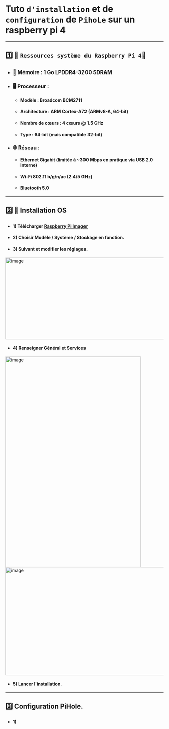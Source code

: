# Tuto  `d'installation` et de `configuration` de `PihoLe` sur un raspberry pi 4
---

## 1️⃣ 📘 `Ressources système du Raspberry Pi 4`📘
* ### 🧠 **Mémoire** : 1 Go LPDDR4-3200 SDRAM
* ### 🖥️ **Processeur** :
   *  #### Modèle : Broadcom BCM2711
   *  #### Architecture : ARM Cortex-A72 (ARMv8-A, 64-bit)
   *  #### Nombre de cœurs : 4 cœurs @ 1.5 GHz
   *  #### Type : 64-bit (mais compatible 32-bit) 
* ###  🌐 **Réseau** :
   *  #### Ethernet Gigabit (limitée à ~300 Mbps en pratique via USB 2.0 interne)
   *  #### Wi-Fi 802.11 b/g/n/ac (2.4/5 GHz)
   *  #### Bluetooth 5.0

---

## 2️⃣ 🚀 Installation OS

* #### 1) Télécharger [Raspberry Pi Imager](https://www.raspberrypi.com/software/)
* #### 2) Choisir Modèle / Système / Stockage en fonction.
* #### 3) Suivant et modifier les réglages.
<img width="573" height="260" alt="image" src="https://github.com/user-attachments/assets/c7a20413-3dc8-4de8-8ff9-dcd3feb92453" />

* #### 4) Renseigner Général et Services
<img width="431" height="669" alt="image" src="https://github.com/user-attachments/assets/1f1dd177-f0b8-4386-a266-167e798f6132" />

<img width="1243" height="343" alt="image" src="https://github.com/user-attachments/assets/9608ddc1-6182-4f45-af01-b9f36b9a1ebb" />

* #### 5) Lancer l'installation.

---

## 3️⃣ Configuration PiHole.
* #### 1) 

